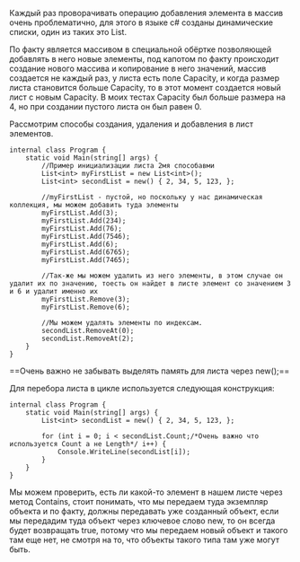 Каждый раз проворачивать операцию добавления элемента в массив очень проблематично, для этого в языке c# созданы динамические списки, один из таких это List.

По факту является массивом в специальной обёртке позволяющей добавлять в него новые элементы, под капотом по факту происходит создание нового массива и копирование в него значений, массив создается не каждый раз, у листа есть поле Capacity, и когда размер листа становится больше Capacity, то в этот момент создается новый лист с новым Capacity. В моих тестах Capacity был больше размера на 4, но при создании пустого листа он был равен 0.

Рассмотрим способы создания, удаления и добавления в лист элементов.

```Csharp
internal class Program {
    static void Main(string[] args) {
        //Пример инициализации листа 2мя способавми
        List<int> myFirstList = new List<int>();
        List<int> secondList = new() { 2, 34, 5, 123, };

        //myFirstList - пустой, но поскольку у нас динамическая коллекция, мы можем добавить туда элементы
        myFirstList.Add(3);
        myFirstList.Add(234);
        myFirstList.Add(76);
        myFirstList.Add(7546);
        myFirstList.Add(6);
        myFirstList.Add(6765);
        myFirstList.Add(7465);

        //Так-же мы можем удалить из него элементы, в этом случае он удалит их по значению, тоесть он найдет в листе элемент со значением 3 и 6 и удалит именно их
        myFirstList.Remove(3);
        myFirstList.Remove(6);

        //Мы можем удалять элементы по индексам.
        secondList.RemoveAt(0);
        secondList.RemoveAt(2);
    }
}
```

==Очень важно не забывать выделять память для листа через new();==

Для перебора листа в цикле используется следующая конструкция:
```Csharp
internal class Program {
    static void Main(string[] args) {
        List<int> secondList = new() { 2, 34, 5, 123, };

        for (int i = 0; i < secondList.Count;/*Очень важно что используется Count а не Length*/ i++) {
            Console.WriteLine(secondList[i]);
        }
    }
}
```

Мы можем проверить, есть ли какой-то элемент в нашем листе через метод Contains, стоит понимать, что мы передаем туда экземпляр объекта и по факту, должны передавать уже созданный объект, если мы передадим туда объект через ключевое слово new, то он всегда будет возвращать true, потому что мы передаем новый объект и такого там еще нет, не смотря на то, что объекты такого типа там уже могут быть.